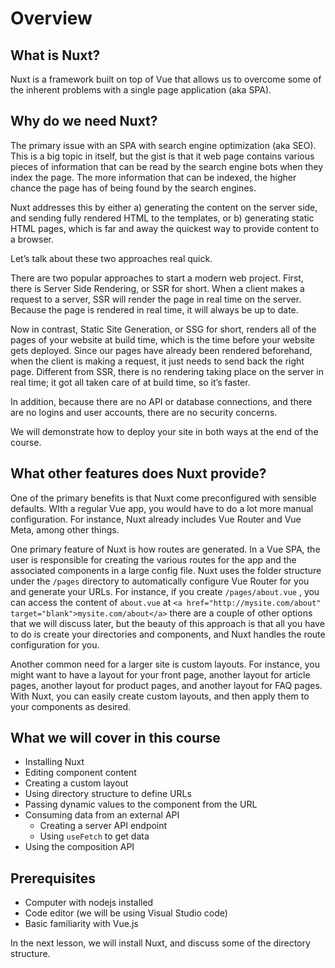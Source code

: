 Overview
========

What is Nuxt?
-------------

Nuxt is a framework built on top of Vue that allows us to overcome some of the inherent problems with a single page application (aka SPA).

Why do we need Nuxt?
--------------------

The primary issue with an SPA with search engine optimization (aka SEO). This is a big topic in itself, but the gist is that it web page contains various pieces of information that can be read by the search engine bots when they index the page. The more information that can be indexed, the higher chance the page has of being found by the search engines.

Nuxt addresses this by either a) generating the content on the server side, and sending fully rendered HTML to the templates, or b) generating static HTML pages, which is far and away the quickest way to provide content to a browser.

Let’s talk about these two approaches real quick.

There are two popular approaches to start a modern web project. First, there is Server Side Rendering, or SSR for short. When a client makes a request to a server, SSR will render the page in real time on the server. Because the page is rendered in real time, it will always be up to date.

Now in contrast, Static Site Generation, or SSG for short, renders all of the pages of your website at build time, which is the time before your website gets deployed. Since our pages have already been rendered beforehand, when the client is making a request, it just needs to send back the right page. Different from SSR, there is no rendering taking place on the server in real time; it got all taken care of at build time, so it’s faster.

In addition, because there are no API or database connections, and there are no logins and user accounts, there are no security concerns.

We will demonstrate how to deploy your site in both ways at the end of the course.

What other features does Nuxt provide?
--------------------------------------

One of the primary benefits is that Nuxt come preconfigured with sensible defaults. WIth a regular Vue app, you would have to do a lot more manual configuration. For instance, Nuxt already includes Vue Router and Vue Meta, among other things.

One primary feature of Nuxt is how routes are generated. In a Vue SPA, the user is responsible for creating the various routes for the app and the associated components in a large config file. Nuxt uses the folder structure under the `/pages` directory to automatically configure Vue Router for you and generate your URLs. For instance, if you create `/pages/about.vue` , you can access the content of `about.vue` at `<a href="http://mysite.com/about" target="blank">mysite.com/about</a>` there are a couple of other options that we will discuss later, but the beauty of this approach is that all you have to do is create your directories and components, and Nuxt handles the route configuration for you.

Another common need for a larger site is custom layouts. For instance, you might want to have a layout for your front page, another layout for article pages, another layout for product pages, and another layout for FAQ pages. With Nuxt, you can easily create custom layouts, and then apply them to your components as desired.

What we will cover in this course
---------------------------------

*   Installing Nuxt
*   Editing component content
*   Creating a custom layout
*   Using directory structure to define URLs
*   Passing dynamic values to the component from the URL
*   Consuming data from an external API
    *   Creating a server API endpoint
    *   Using `useFetch` to get data
*   Using the composition API

Prerequisites
-------------

*   Computer with nodejs installed
*   Code editor (we will be using Visual Studio code)
*   Basic familiarity with Vue.js

In the next lesson, we will install Nuxt, and discuss some of the directory structure.
